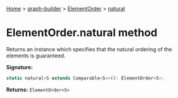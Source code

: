 [Home](./index) &gt; [graph-builder](./graph-builder.md) &gt; [ElementOrder](./graph-builder.elementorder.md) &gt; [natural](./graph-builder.elementorder.natural.md)

# ElementOrder.natural method

Returns an instance which specifies that the natural ordering of the elements is guaranteed.

**Signature:**
```javascript
static natural<S extends Comparable<S>>(): ElementOrder<S>;
```
**Returns:** `ElementOrder<S>`

